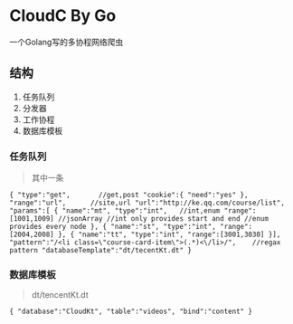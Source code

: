 # CloudC By Go

一个Golang写的多协程网络爬虫

## 结构

1. 任务队列
2. 分发器
3. 工作协程
4. 数据库模板

### 任务队列

>其中一条

`{
	"type":"get",		//get,post
	"cookie":{
		"need":"yes"
		},
	"range":"url",		//site,url
	"url":"http://ke.qq.com/course/list",
	"params":[
		{
			"name":"mt",
			"type":"int",	//int,enum
			"range":[1001,1009]	//jsonArray
								//int only provides start and end
								//enum provides every node
		},
		{
			"name":"st",
			"type":"int",
			"range":[2004,2008]
		},
		{
			"name":"tt",
			"type":"int",
			"range":[3001,3030]
		}],
	"pattern":"/<li class=\"course-card-item\">(.*)<\/li>/",	//regax pattern
	"databaseTemplate":"dt/tecentKt.dt"
}`

### 数据库模板

>dt/tencentKt.dt

`{
	"database":"CloudKt",
	"table":"videos",
	"bind":"content"
}`